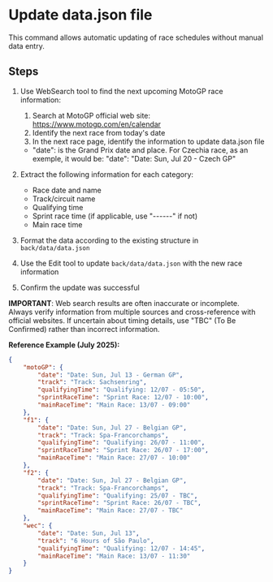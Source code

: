 # Update data.json file

This command allows automatic updating of race schedules without manual data entry.

## Steps

1. Use WebSearch tool to find the next upcoming MotoGP race information:
   1. Search at MotoGP official web site: https://www.motogp.com/en/calendar
   2. Identify the next race from today's date  
   3. In the next race page, identify the information to update data.json file
    - "date": is the Grand Prix date and place. For Czechia race, as an exemple, it would be: "date": "Date: Sun, Jul 20 - Czech GP" 

2. Extract the following information for each category:
   - Race date and name
   - Track/circuit name
   - Qualifying time
   - Sprint race time (if applicable, use "------" if not)
   - Main race time

3. Format the data according to the existing structure in `back/data/data.json`

4. Use the Edit tool to update `back/data/data.json` with the new race information

5. Confirm the update was successful

**IMPORTANT**: Web search results are often inaccurate or incomplete. Always verify information from multiple sources and cross-reference with official websites. If uncertain about timing details, use "TBC" (To Be Confirmed) rather than incorrect information.

**Reference Example (July 2025):**
```json
{
    "motoGP": {
        "date": "Date: Sun, Jul 13 - German GP",
        "track": "Track: Sachsenring",
        "qualifyingTime": "Qualifying: 12/07 - 05:50",
        "sprintRaceTime": "Sprint Race: 12/07 - 10:00",
        "mainRaceTime": "Main Race: 13/07 - 09:00"
    },
    "f1": {
        "date": "Date: Sun, Jul 27 - Belgian GP",
        "track": "Track: Spa-Francorchamps",
        "qualifyingTime": "Qualifying: 26/07 - 11:00",
        "sprintRaceTime": "Sprint Race: 26/07 - 17:00",
        "mainRaceTime": "Main Race: 27/07 - 10:00"
    },
    "f2": {
        "date": "Date: Sun, Jul 27 - Belgian GP",
        "track": "Track: Spa-Francorchamps",
        "qualifyingTime": "Qualifying: 25/07 - TBC",
        "sprintRaceTime": "Sprint Race: 26/07 - TBC",
        "mainRaceTime": "Main Race: 27/07 - TBC"
    },
    "wec": {
        "date": "Date: Sun, Jul 13",
        "track": "6 Hours of São Paulo",
        "qualifyingTime": "Qualifying: 12/07 - 14:45",
        "mainRaceTime": "Main Race: 13/07 - 11:30"
    }
}
